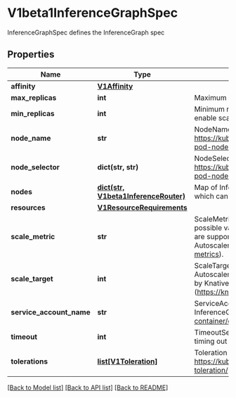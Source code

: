 # V1beta1InferenceGraphSpec

InferenceGraphSpec defines the InferenceGraph spec

## Properties

| Name              | Type                                                                                                    | Description                                                                                                                               | Notes      |
|-------------------|---------------------------------------------------------------------------------------------------------|-------------------------------------------------------------------------------------------------------------------------------------------|------------|
| **affinity**      | [**V1Affinity**](https://github.com/kubernetes-client/python/blob/master/kubernetes/docs/V1Affinity.md) |                                                                                                                                           | [optional] |
| **max_replicas**  | **int**                                                                                                 | Maximum number of replicas for autoscaling.                                                                                               | [optional] |
| **min_replicas**  | **int**                                                                                                 | Minimum number of replicas, defaults to 1 but can be set to 0 to enable scale-to-zero.                                                    | [optional] |
| **node_name**     | **str**                                                                                                 | NodeName specifies the node name for the InferenceGraph. https://kubernetes.io/docs/concepts/scheduling-eviction/assign-pod-node/         | [optional] |
| **node_selector** | **dict(str, str)**                                                                                      | NodeSelector specifies the node selector for the InferenceGraph. https://kubernetes.io/docs/concepts/scheduling-eviction/assign-pod-node/ | [optional] |
| **nodes**                | [**dict(str, V1beta1InferenceRouter)**](V1beta1InferenceRouter.md)                                                              | Map of InferenceGraph router nodes Each node defines the router which can be different routing types                                                                                                                                              |
| **resources**            | [**V1ResourceRequirements**](https://github.com/kubernetes-client/python/blob/master/kubernetes/docs/V1ResourceRequirements.md) |                                                                                                                                                                                                                                                   | [optional] |
| **scale_metric**         | **str**                                                                                                                         | ScaleMetric defines the scaling metric type watched by autoscaler possible values are concurrency, rps, cpu, memory. concurrency, rps are supported via Knative Pod Autoscaler(https://knative.dev/docs/serving/autoscaling/autoscaling-metrics). | [optional] |
| **scale_target**         | **int**                                                                                                                         | ScaleTarget specifies the integer target value of the metric type the Autoscaler watches for. concurrency and rps targets are supported by Knative Pod Autoscaler (https://knative.dev/docs/serving/autoscaling/autoscaling-targets/).            | [optional] |
| **service_account_name** | **str**                                                                                                                         | ServiceAccountName specifies the service account name for the InferenceGraph. https://kubernetes.io/docs/tasks/configure-pod-container/configure-service-account/                                                                                 | [optional] |
| **timeout**              | **int**                                                                                                                         | TimeoutSeconds specifies the number of seconds to wait before timing out a request to the component.                                                                                                                                              | [optional] |
| **tolerations**          | [**list[V1Toleration]**](https://github.com/kubernetes-client/python/blob/master/kubernetes/docs/V1Toleration.md)               | Toleration specifies the toleration for the InferenceGraph. https://kubernetes.io/docs/concepts/scheduling-eviction/taint-and-toleration/                                                                                                         | [optional] |

[[Back to Model list]](../README.md#documentation-for-models) [[Back to API list]](../README.md#documentation-for-api-endpoints) [[Back to README]](../README.md)
